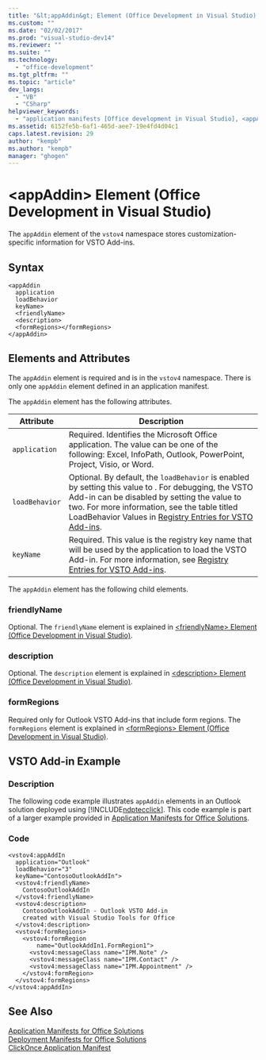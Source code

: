 ```yaml
---
title: "&lt;appAddin&gt; Element (Office Development in Visual Studio) | Microsoft Docs"
ms.custom: ""
ms.date: "02/02/2017"
ms.prod: "visual-studio-dev14"
ms.reviewer: ""
ms.suite: ""
ms.technology: 
  - "office-development"
ms.tgt_pltfrm: ""
ms.topic: "article"
dev_langs: 
  - "VB"
  - "CSharp"
helpviewer_keywords: 
  - "application manifests [Office development in Visual Studio], <appAddin> element"
ms.assetid: 6152fe5b-6af1-465d-aee7-19e4fd4d04c1
caps.latest.revision: 29
author: "kempb"
ms.author: "kempb"
manager: "ghogen"
---
```

# &lt;appAddin&gt; Element (Office Development in Visual Studio)
  The `appAddin` element of the `vstov4` namespace stores customization-specific information for VSTO Add-ins.  
  
## Syntax  
  
```  
<appAddin  
  application  
  loadBehavior  
  keyName>  
  <friendlyName>  
  <description>  
  <formRegions></formRegions>  
</appAddin>  
```  
  
## Elements and Attributes  
 The `appAddin` element is required and is in the `vstov4` namespace. There is only one `appAddin` element defined in an application manifest.  
  
 The `appAddin` element has the following attributes.  
  
|Attribute|Description|  
|---------------|-----------------|  
|`application`|Required. Identifies the Microsoft Office application. The value can be one of the following: Excel, InfoPath, Outlook, PowerPoint, Project, Visio, or Word.|  
|`loadBehavior`|Optional. By default, the `loadBehavior` is enabled by setting this value to . For debugging, the VSTO Add-in can be disabled by setting the value to two. For more information, see the table titled LoadBehavior Values in [Registry Entries for VSTO Add-ins](../vsto/registry-entries-for-vsto-add-ins.md).|  
|`keyName`|Required. This value is the registry key name that will be used by the application to load the VSTO Add-in. For more information, see [Registry Entries for VSTO Add-ins](../vsto/registry-entries-for-vsto-add-ins.md).|  
  
 The `appAddin` element has the following child elements.  
  
### friendlyName  
 Optional. The `friendlyName` element is explained in [&#60;friendlyName&#62; Element &#40;Office Development in Visual Studio&#41;](../vsto/friendlyname-element-office-development-in-visual-studio.md).  
  
### description  
 Optional. The `description` element is explained in [&#60;description&#62; Element &#40;Office Development in Visual Studio&#41;](../vsto/description-element-office-development-in-visual-studio.md).  
  
### formRegions  
 Required only for Outlook VSTO Add-ins that include form regions. The `formRegions` element is explained in [&#60;formRegions&#62; Element &#40;Office Development in Visual Studio&#41;](../vsto/formregions-element-office-development-in-visual-studio.md).  
  
## VSTO Add-in Example  
  
### Description  
 The following code example illustrates `appAddin` elements in an Outlook solution deployed using [!INCLUDE[ndptecclick](../vsto/includes/ndptecclick-md.md)]. This code example is part of a larger example provided in [Application Manifests for Office Solutions](../vsto/application-manifests-for-office-solutions.md).  
  
### Code  
  
```  
<vstov4:appAddIn   
  application="Outlook"   
  loadBehavior="3"   
  keyName="ContosoOutlookAddIn">  
  <vstov4:friendlyName>  
    ContosoOutlookAddIn  
  </vstov4:friendlyName>  
  <vstov4:description>  
    ContosoOutlookAddIn - Outlook VSTO Add-in   
    created with Visual Studio Tools for Office  
  </vstov4:description>  
  <vstov4:formRegions>  
    <vstov4:formRegion  
        name="OutlookAddIn1.FormRegion1">  
      <vstov4:messageClass name="IPM.Note" />  
      <vstov4:messageClass name="IPM.Contact" />  
      <vstov4:messageClass name="IPM.Appointment" />  
    </vstov4:formRegion>  
  </vstov4:formRegions>  
</vstov4:appAddIn>  
```  
  
## See Also  
 [Application Manifests for Office Solutions](../vsto/application-manifests-for-office-solutions.md)   
 [Deployment Manifests for Office Solutions](../vsto/deployment-manifests-for-office-solutions.md)   
 [ClickOnce Application Manifest](/visual-studio/deployment/clickonce-application-manifest)  
  
  